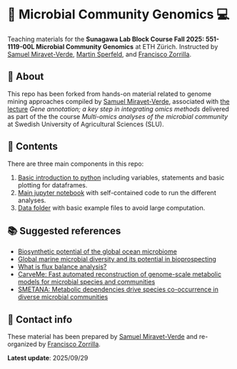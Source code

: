 # 🧬 Microbial Community Genomics 💻

Teaching materials for the **Sunagawa Lab Block Course Fall 2025: 551-1119-00L Microbial Community Genomics** at ETH Zürich. Instructed by [Samuel Miravet-Verde](https://github.com/samuelmiver), [Martin Sperfeld](https://github.com/martsper), and [Francisco Zorrilla](https://github.com/franciscozorrilla).

## 📰 About

This repo has been forked from hands-on material related to genome mining approaches compiled by [Samuel Miravet-Verde](https://github.com/samuelmiver), associated with [the lecture](https://docs.google.com/presentation/d/1iad5MKHSTRdqDJgdIiTemxh5WUb9z7kTxrSJEfBV_tU/edit?usp=sharing) *Gene annotation; a key step in integrating omics methods* delivered as part of the the course *Multi-omics analyses of the microbial community* at Swedish University of Agricultural Sciences (SLU).

## 🧰 Contents

There are three main components in this repo:

1. [Basic introduction to python](./introduction_to_python.ipynb) including variables, statements and basic plotting for dataframes. 
2. [Main jupyter notebook](./hands_on_genome_mining.ipynb) with self-contained code to run the different analyses. 
3. [Data folder](./data) with basic example files to avoid large computation.

## 📚 Suggested references

- [Biosynthetic potential of the global ocean microbiome](https://www.nature.com/articles/s41586-022-04862-3)
- [Global marine microbial diversity and its potential in bioprospecting](https://www.nature.com/articles/s41586-024-07891-2)
- [What is flux balance analysis?](https://www.nature.com/articles/nbt.1614)
- [CarveMe: Fast automated reconstruction of genome-scale metabolic models for microbial species and communities](https://academic.oup.com/nar/article/46/15/7542/5042022)
- [SMETANA: Metabolic dependencies drive species co-occurrence in diverse microbial communities](https://www.pnas.org/content/112/20/6449)


## 🪪 Contact info

These material has been prepared by [Samuel Miravet-Verde](https://github.com/samuelmiver) and re-organized by [Francisco Zorrilla](https://github.com/franciscozorrilla).

**Latest update**: 2025/09/29
